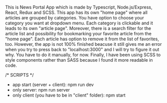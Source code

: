 This is News Portal App which is made by Typescript, Node.js/Express, React, Redux and SCSS. This app has its own "home page" where all articles are grouped by categories. You have option to choose your category you want at dropdown menu. Each category is clickable and it leads to its own "article page". Moreover, there is a search filter for the article list and possibility for bookmarking your favorite article from the "home page". Each article has option to remove it from the list of favorites, too. However, the app is not 100% finished beacuse it still gives me an error when you try to press back to "localhost:3000" and I will try to figure it out why. You have to do it manually, for now. Finally, I have been using SCSS to style components rather than SASS because I found it more readable in code.

/* SCRIPTS */
- app start (server + client): npm run dev
- only server: npm run server
- only client (you have to be in "client" folder): npm start
